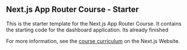 ## Next.js App Router Course - Starter

This is the starter template for the Next.js App Router Course. It contains the starting code for the dashboard application.
Its already finished

For more information, see the [course curriculum](https://nextjs.org/learn) on the Next.js Website.
